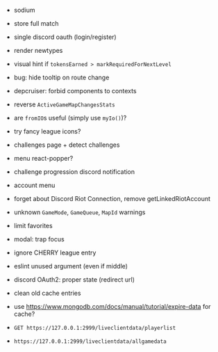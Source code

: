 - sodium
- store full match
- single discord oauth (login/register)
- render newtypes
- visual hint if `tokensEarned > markRequiredForNextLevel`
- bug: hide tooltip on route change
- depcruiser: forbid components to contexts
- reverse `ActiveGameMapChangesStats`

- are `fromIO`s useful (simply use `myIo()`)?
- try fancy league icons?
- challenges page + detect challenges
- menu react-popper?
- challenge progression discord notification
- account menu
- forget about Discord Riot Connection, remove getLinkedRiotAccount
- unknown `GameMode`, `GameQueue`, `MapId` warnings

- limit favorites
- modal: trap focus
- ignore CHERRY league entry
- eslint unused argument (even if middle)
- discord OAuth2: proper state (redirect url)
- clean old cache entries
- use https://www.mongodb.com/docs/manual/tutorial/expire-data for cache?

- `GET ​https://127.0.0.1:2999/liveclientdata/playerlist`
- `https://127.0.0.1:2999/liveclientdata/allgamedata`
